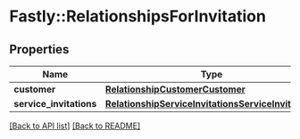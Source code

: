# Fastly::RelationshipsForInvitation

## Properties

| Name | Type | Description | Notes |
| ---- | ---- | ----------- | ----- |
| **customer** | [**RelationshipCustomerCustomer**](RelationshipCustomerCustomer.md) |  | [optional] |
| **service_invitations** | [**RelationshipServiceInvitationsServiceInvitations**](RelationshipServiceInvitationsServiceInvitations.md) |  | [optional] |

[[Back to API list]](../../README.md#endpoints) [[Back to README]](../../README.md)


